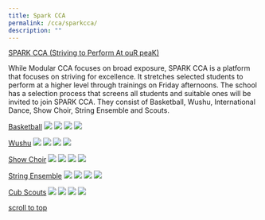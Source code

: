 ```yaml
---
title: Spark CCA
permalink: /cca/sparkcca/
description: ""
---
```

<u>SPARK CCA (Striving to Perform At ouR peaK)</u>

While Modular CCA focuses on broad exposure, SPARK CCA is a platform that focuses on striving for excellence. It stretches selected students to perform at a higher level through trainings on Friday afternoons. The school has a selection process that screens all students and suitable ones will be invited to join SPARK CCA. They consist of Basketball, Wushu, International Dance, Show Choir, String Ensemble and Scouts.

<u>Basketball</u>
![](/images/CCA%20Page/cca%2010%20.jpg)
![](/images/CCA%20Page/cca%2011.jpg)
![](/images/CCA%20Page/cca%2012%20%20.jpg)
![](/images/CCA%20Page/cca%2013.jpg)

<u>Wushu</u>
![](/images/CCA%20Page/cca%2014.jpg)
![](/images/CCA%20Page/cca%2015.jpg)
![](/images/CCA%20Page/cca%2016.jpg)
![](/images/CCA%20Page/cca%2017.jpg)

<u>Show Choir</u>
![](/images/CCA%20Page/cca%2018.jpg)
![](/images/CCA%20Page/cca%2019.jpg)
![](/images/CCA%20Page/cca%2020.jpg)
![](/images/CCA%20Page/cca%2021.jpg)

<u>String Ensemble</u>
![](/images/CCA%20Page/cca%2022.jpg)
![](/images/CCA%20Page/cca%2023.jpg)
![](/images/CCA%20Page/cca%2024.jpg)
![](/images/CCA%20Page/cca%2025.jpg)

<u>Cub Scouts</u>
![](/images/CCA%20Page/cca%2026.jpg)
![](/images/CCA%20Page/cca%2027.jpg)
![](/images/CCA%20Page/cca%2028.jpg)
![](/images/CCA%20Page/cca%2029.jpg)

<a href="#top"> scroll to top </a>
